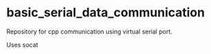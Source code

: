 # basic_serial_data_communication

Repository for cpp communication using virtual serial port. 

Uses socat
